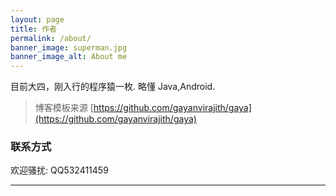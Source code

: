 ```yaml
---
layout: page
title: 作者
permalink: /about/
banner_image: superman.jpg
banner_image_alt: About me
---
```


目前大四，刚入行的程序猿一枚.
略懂 Java,Android.


>博客模板来源
>[https://github.com/gayanvirajith/gaya](https://github.com/gayanvirajith/gaya)



### 联系方式
欢迎骚扰: QQ532411459

---


